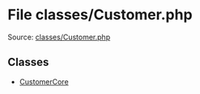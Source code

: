 File classes/Customer.php
=========

Source: [classes/Customer.php](https://github.com/PrestaShop/PrestaShop/blob/1.5.3.0/classes/Customer.php)


Classes
-------

* [CustomerCore](class.CustomerCore.md)

